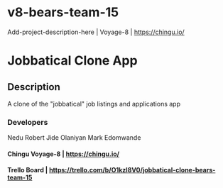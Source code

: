 # v8-bears-team-15
Add-project-description-here | Voyage-8 | https://chingu.io/



# Jobbatical Clone App

## Description
A clone of the "jobbatical" job listings and applications app



### Developers
Nedu Robert
Jide Olaniyan
Mark Edomwande


#### Chingu Voyage-8 | https://chingu.io/
#### Trello Board | https://trello.com/b/O1kzl8V0/jobbatical-clone-bears-team-15
